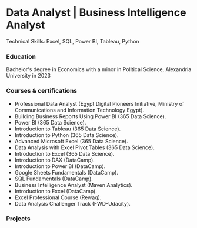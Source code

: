 # Data Analyst | Business Intelligence Analyst
Technical Skills: Excel, SQL, Power BI, Tableau, Python
### Education
 Bachelor's degree in Economics with a minor in Political Science, Alexandria University in 2023 
### Courses & certifications
- Professional Data Analyst (Egypt Digital Pioneers Initiative, Ministry of Communications and Information Technology Egypt).
- Building Business Reports Using Power BI (365 Data Science). 
- Power BI (365 Data Science). 
- Introduction to Tableau (365 Data Science). 
- Introduction to Python (365 Data Science). 
- Advanced Microsoft Excel (365 Data Science).  
- Data Analysis with Excel Pivot Tables (365 Data Science). 
- Introduction to Excel (365 Data Science). 
- Introduction to DAX (DataCamp).
- Introduction to Power BI (DataCamp).
- Google Sheets Fundamentals (DataCamp).
- SQL Fundamentals (DataCamp).
- Business Intelligence Analyst (Maven Analytics).
- Introduction to Excel (DataCamp).
- Excel Professional Course (Rewaq).
- Data Analysis Challenger Track (FWD-Udacity).
### Projects
